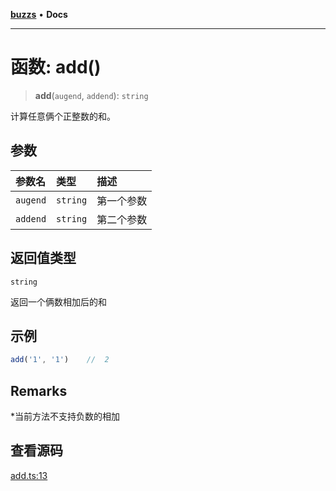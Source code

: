 [**buzzs**](../README.md) • **Docs**

***

# 函数: add()

> **add**(`augend`, `addend`): `string`

计算任意俩个正整数的和。

## 参数

| 参数名 | 类型 | 描述 |
| :------ | :------ | :------ |
| `augend` | `string` | 第一个参数 |
| `addend` | `string` | 第二个参数 |

## 返回值类型

`string`

返回一个俩数相加后的和

## 示例

```ts
add('1', '1')    //  2
```

## Remarks

*当前方法不支持负数的相加

## 查看源码

[add.ts:13](https://github.com/Leexiaop/buzz/blob/99fb078192c5ecbd5dc4be8c30a86d1e5b8d63da/src/add.ts#L13)
